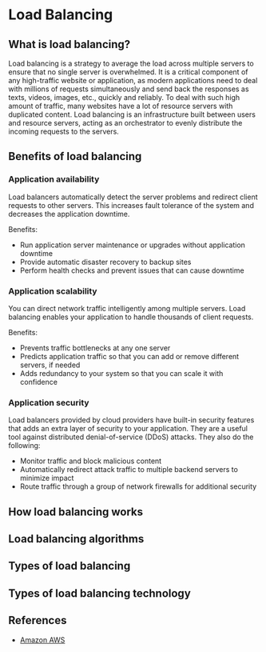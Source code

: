 # Load Balancing

## What is load balancing?

Load balancing is a strategy to average the load across multiple servers to ensure that no single server is overwhelmed. It is a critical component of any high-traffic website or application, as modern applications need to deal with millions of requests simultaneously and send back the responses as texts, videos, images, etc., quickly and reliably. To deal with such high amount of traffic, many websites have a lot of resource servers with duplicated content. Load balancing is an infrastructure built between users and resource servers, acting as an orchestrator to evenly distribute the incoming requests to the servers.

## Benefits of load balancing

### Application availability

Load balancers automatically detect the server problems and redirect client requests to other servers. This increases fault tolerance of the system and decreases the application downtime.

Benefits:

* Run application server maintenance or upgrades without application downtime
* Provide automatic disaster recovery to backup sites
* Perform health checks and prevent issues that can cause downtime

### Application scalability

You can direct network traffic intelligently among multiple servers. Load balancing enables your application to handle thousands of client requests.

Benefits:

* Prevents traffic bottlenecks at any one server
* Predicts application traffic so that you can add or remove different servers, if needed
* Adds redundancy to your system so that you can scale it with confidence

### Application security

Load balancers provided by cloud providers have built-in security features that adds an extra layer of security to your application. They are a useful tool against distributed denial-of-service (DDoS) attacks. They also do the following:

* Monitor traffic and block malicious content
* Automatically redirect attack traffic to multiple backend servers to minimize impact
* Route traffic through a group of network firewalls for additional security

## How load balancing works

## Load balancing algorithms

## Types of load balancing

## Types of load balancing technology

## References

* [Amazon AWS](https://aws.amazon.com/what-is/load-balancing/)